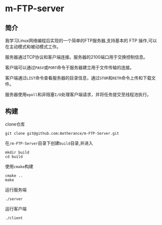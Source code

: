 # m-FTP-server

## 简介

我学习Linux网络编程后实现的一个简单的FTP服务器,支持基本的 FTP 操作,可以在主动模式和被动模式工作。

服务器通过TCP协议和客户端连接。服务器的2100端口用于交换控制信息。

客户端可以通过`PASV`或`PORT`命令于服务器建立用于文件传输的连接。

客户端通过`LIST`命令查看服务器的目录信息，通过`STOR`和`RETR`命令上传和下载文件。

服务器使用`epoll`和非阻塞`I/O`处理客户端请求，并将任务提交至线程池执行。

## 构建

clone仓库
```
git clone git@github.com:Aetherance/m-FTP-Server.git
```

在`/m-FTP-Server`目录下创建`build`目录,并进入
```
mkdir build
cd build
```

使用`cmake`构建
```
cmake ..
make
```

运行服务端
```
./server
```

运行客户端
```
./client
```